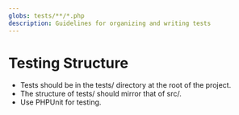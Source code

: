 ```yaml
---
globs: tests/**/*.php
description: Guidelines for organizing and writing tests
---
```


# Testing Structure

- Tests should be in the tests/ directory at the root of the project. 
- The structure of tests/ should mirror that of src/. 
- Use PHPUnit for testing.